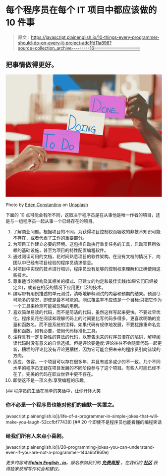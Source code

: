 # 每个程序员在每个 IT 项目中都应该做的 10 件事

> 原文：<https://javascript.plainenglish.io/10-things-every-programmer-should-do-on-every-it-project-adc1fd11a898?source=collection_archive---------16----------------------->

## 把事情做得更好。

![](img/c06b1ec31550bd3f6aeec2026c3de4d3.png)

Photo by [Eden Constantino](https://unsplash.com/@edenconstantin0?utm_source=medium&utm_medium=referral) on [Unsplash](https://unsplash.com?utm_source=medium&utm_medium=referral)

下面的 10 点可能会有所不同，这取决于程序员是在从事他是唯一作者的项目，还是与一组程序员一起从事一个已经存在的项目。

1.  了解商业问题。根据项目的不同，为获得项目控制权而吸收的非技术知识可能不存在，或者代表了工作的重要部分。
2.  为项目工作建立必要的环境。这包括自动执行重复任务的工具，启动项目所依赖的基础设施，甚至为项目的特性配置编程软件。
3.  通过阅读可用的文档，花时间熟悉项目的软件架构。在没有文档的情况下，向团队中已经有项目经验的程序员请求信息。
4.  对项目中实现的技术进行培训，程序员没有足够的控制权来理解和正确使用这些技术。
5.  尊重适当的架构及其相关的模式、已建立的约定和最佳实践(如果它们已经被定义)，或者在相反的情况下应用更广泛的技术。
6.  编写带有用例描述的单元测试，清晰地解释测试的内容和预期的结果。预测尽可能多的情况，即使是最不可能的。测试覆盖率不应该是一个目标:只把它作为一个工具来检测可能被忽略的用例。
7.  喜欢简单易读的代码，而不是简洁的代码，虽然这样写起来更快。不要过早优化。程序员花在阅读和理解代码上的时间要比写代码多得多。更喜欢明确的变量和函数名，而不是系统的注释。如果代码有规律地发展，不要犹豫重命名变量和函数。如有必要，使用代码标准化工具。
8.  注释具有一定复杂性的算法的代码，以警告未来的程序员潜在的陷阱，解释阅读代码时没有意义的自信选择。但是评论要适度:评论往往不会随着代码一起更新，糟糕的评论比没有评论更糟糕，因为它可能会把未来的程序员引向错误的方向。
9.  适应，包容。一个项目可以存在很多年，并且有或多或少的不一致。几个不同水平的程序员无疑在项目发展的不同阶段参与了这个项目。有些人可能已经不在了。完美的代码在职业世界中更不存在。
10.  即使这不是一项义务:享受编程的乐趣。

[](/life-of-a-programmer-in-simple-jokes-that-will-make-you-laugh-52ccfbf77438) [## 程序员的生活在简单的笑话中，让你开怀大笑

### 你不必是一个程序员也能对他们的幽默一笑置之。

javascript.plainenglish.io](/life-of-a-programmer-in-simple-jokes-that-will-make-you-laugh-52ccfbf77438) [](/20-programming-jokes-you-can-understand-even-if-you-are-not-a-programmer-14da6bf860e) [## 20 个即使不是程序员也能看懂的编程笑话

### 给我们所有人来点小喜剧。

javascript.plainenglish.io](/20-programming-jokes-you-can-understand-even-if-you-are-not-a-programmer-14da6bf860e) 

*更多内容请看*[***plain English . io***](http://plainenglish.io/)*。报名参加我们的* [***免费周报***](http://newsletter.plainenglish.io/) *。在我们的* [***社区***](https://discord.gg/GtDtUAvyhW) *获得独家获得写作机会和建议。*